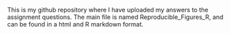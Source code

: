 This is my github repository where I have uploaded my answers to the assignment questions. The main file is named Reproducible_Figures_R, and can be found in a html and R markdown format. 
